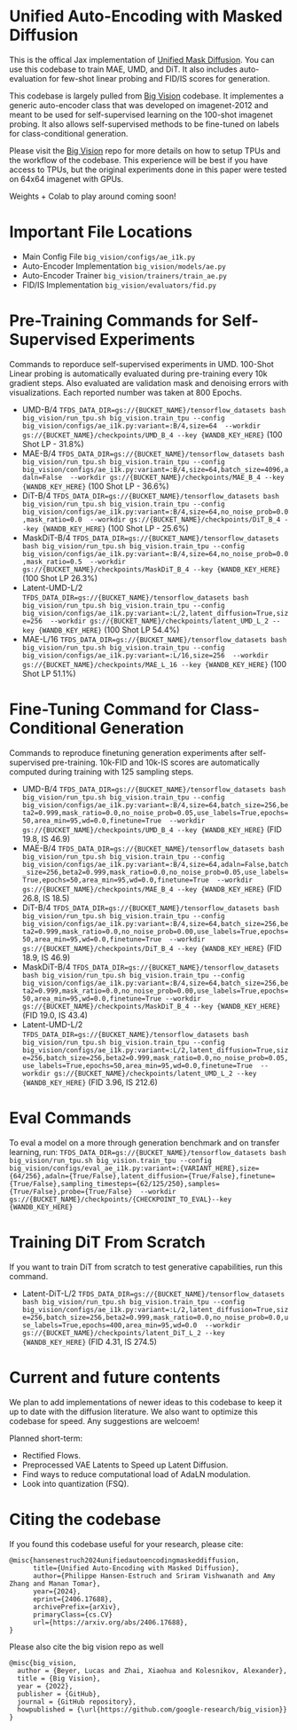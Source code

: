 # Unified Auto-Encoding with Masked Diffusion
This is the offical Jax implementation of [Unified Mask Diffusion](https://arxiv.org/abs/2406.17688). You can use this codebase to train MAE, UMD, and DiT. It also includes auto-evaluation for few-shot linear probing and FID/IS scores for generation.

This codebase is largely pulled from [Big Vision](https://github.com/google-research/big_vision) codebase. It implementes a generic auto-encoder class that was developed on imagenet-2012 and meant to be used for self-supervised learning on the 100-shot imagenet probing. It also allows self-supervised methods to be fine-tuned on labels for class-conditional generation.

Please visit the [Big Vision](https://github.com/google-research/big_vision) repo for more details on how to setup TPUs and the workflow of the codebase. This experience will be best if you have access to TPUs, but the original experiments done in this paper were tested on 64x64 imagenet with GPUs.

Weights + Colab to play around coming soon! 

# Important File Locations

- Main Config File `big_vision/configs/ae_i1k.py`
- Auto-Encoder Implementation `big_vision/models/ae.py`
- Auto-Encoder Trainer `big_vision/trainers/train_ae.py`
- FID/IS Implementation `big_vision/evaluators/fid.py`

# Pre-Training Commands for Self-Supervised Experiments

Commands to reporduce self-supervised experiments in UMD. 100-Shot Linear probing is automatically evaluated during pre-training every 10k gradient steps. Also evaluated are validation mask and denoising errors with visualizations. Each reported number was taken at 800 Epochs.

- UMD-B/4 `TFDS_DATA_DIR=gs://{BUCKET_NAME}/tensorflow_datasets bash big_vision/run_tpu.sh big_vision.train_tpu --config big_vision/configs/ae_i1k.py:variant=:B/4,size=64  --workdir gs://{BUCKET_NAME}/checkpoints/UMD_B_4 --key {WANDB_KEY_HERE}` (100 Shot LP - 31.8%)
- MAE-B/4 `TFDS_DATA_DIR=gs://{BUCKET_NAME}/tensorflow_datasets bash big_vision/run_tpu.sh big_vision.train_tpu --config big_vision/configs/ae_i1k.py:variant=:B/4,size=64,batch_size=4096,adaln=False  --workdir gs://{BUCKET_NAME}/checkpoints/MAE_B_4 --key {WANDB_KEY_HERE}` (100 Shot LP - 36.6%)
- DiT-B/4 `TFDS_DATA_DIR=gs://{BUCKET_NAME}/tensorflow_datasets bash big_vision/run_tpu.sh big_vision.train_tpu --config big_vision/configs/ae_i1k.py:variant=:B/4,size=64,no_noise_prob=0.0,mask_ratio=0.0  --workdir gs://{BUCKET_NAME}/checkpoints/DiT_B_4 --key {WANDB_KEY_HERE}` (100 Shot LP - 25.6%)
- MaskDiT-B/4 `TFDS_DATA_DIR=gs://{BUCKET_NAME}/tensorflow_datasets bash big_vision/run_tpu.sh big_vision.train_tpu --config big_vision/configs/ae_i1k.py:variant=:B/4,size=64,no_noise_prob=0.0,mask_ratio=0.5  --workdir gs://{BUCKET_NAME}/checkpoints/MaskDiT_B_4 --key {WANDB_KEY_HERE}` (100 Shot LP 26.3%)
- Latent-UMD-L/2 `TFDS_DATA_DIR=gs://{BUCKET_NAME}/tensorflow_datasets bash big_vision/run_tpu.sh big_vision.train_tpu --config big_vision/configs/ae_i1k.py:variant=:L/2,latent_diffusion=True,size=256  --workdir gs://{BUCKET_NAME}/checkpoints/latent_UMD_L_2 --key {WANDB_KEY_HERE}` (100 Shot LP 54.4%)
- MAE-L/16 `TFDS_DATA_DIR=gs://{BUCKET_NAME}/tensorflow_datasets bash big_vision/run_tpu.sh big_vision.train_tpu --config big_vision/configs/ae_i1k.py:variant=:L/16,size=256  --workdir gs://{BUCKET_NAME}/checkpoints/MAE_L_16 --key {WANDB_KEY_HERE}` (100 Shot LP 51.1%)

# Fine-Tuning Command for Class-Conditional Generation
Commands to reproduce finetuning generation experiments after self-supervised pre-training. 10k-FID and 10k-IS scores are automatically computed during training with 125 sampling steps.

- UMD-B/4 `TFDS_DATA_DIR=gs://{BUCKET_NAME}/tensorflow_datasets bash big_vision/run_tpu.sh big_vision.train_tpu --config big_vision/configs/ae_i1k.py:variant=:B/4,size=64,batch_size=256,beta2=0.999,mask_ratio=0.0,no_noise_prob=0.05,use_labels=True,epochs=50,area_min=95,wd=0.0,finetune=True  --workdir gs://{BUCKET_NAME}/checkpoints/UMD_B_4 --key {WANDB_KEY_HERE}` (FID 19.8, IS 46.9)
- MAE-B/4 `TFDS_DATA_DIR=gs://{BUCKET_NAME}/tensorflow_datasets bash big_vision/run_tpu.sh big_vision.train_tpu --config big_vision/configs/ae_i1k.py:variant=:B/4,size=64,adaln=False,batch_size=256,beta2=0.999,mask_ratio=0.0,no_noise_prob=0.05,use_labels=True,epochs=50,area_min=95,wd=0.0,finetune=True  --workdir gs://{BUCKET_NAME}/checkpoints/MAE_B_4 --key {WANDB_KEY_HERE}` (FID 26.8, IS 18.5)
- DiT-B/4 `TFDS_DATA_DIR=gs://{BUCKET_NAME}/tensorflow_datasets bash big_vision/run_tpu.sh big_vision.train_tpu --config big_vision/configs/ae_i1k.py:variant=:B/4,size=64,batch_size=256,beta2=0.999,mask_ratio=0.0,no_noise_prob=0.00,use_labels=True,epochs=50,area_min=95,wd=0.0,finetune=True  --workdir gs://{BUCKET_NAME}/checkpoints/DiT_B_4 --key {WANDB_KEY_HERE}` (FID 18.9, IS 46.9)
- MaskDiT-B/4 `TFDS_DATA_DIR=gs://{BUCKET_NAME}/tensorflow_datasets bash big_vision/run_tpu.sh big_vision.train_tpu --config big_vision/configs/ae_i1k.py:variant=:B/4,size=64,batch_size=256,beta2=0.999,mask_ratio=0.0,no_noise_prob=0.00,use_labels=True,epochs=50,area_min=95,wd=0.0,finetune=True --workdir gs://{BUCKET_NAME}/checkpoints/MaskDiT_B_4 --key {WANDB_KEY_HERE}` (FID 19.0, IS 43.4)
- Latent-UMD-L/2 `TFDS_DATA_DIR=gs://{BUCKET_NAME}/tensorflow_datasets bash big_vision/run_tpu.sh big_vision.train_tpu --config big_vision/configs/ae_i1k.py:variant=:L/2,latent_diffusion=True,size=256,batch_size=256,beta2=0.999,mask_ratio=0.0,no_noise_prob=0.05,use_labels=True,epochs=50,area_min=95,wd=0.0,finetune=True  --workdir gs://{BUCKET_NAME}/checkpoints/latent_UMD_L_2 --key {WANDB_KEY_HERE}` (FID 3.96, IS 212.6)

# Eval Commands
To eval a model on a more through generation benchmark and on transfer learning, run:
`TFDS_DATA_DIR=gs://{BUCKET_NAME}/tensorflow_datasets bash big_vision/run_tpu.sh big_vision.train_tpu --config big_vision/configs/eval_ae_i1k.py:variant=:{VARIANT_HERE},size={64/256},adaln={True/False},latent_diffusion={True/False},finetune={True/False},sampling_timesteps={62/125/250},samples={True/False},probe={True/False}  --workdir gs://{BUCKET_NAME}/checkpoints/{CHECKPOINT_TO_EVAL}--key {WANDB_KEY_HERE}`

# Training DiT From Scratch
If you want to train DiT from scratch to test generative capabilities, run this command. 

- Latent-DiT-L/2 `TFDS_DATA_DIR=gs://{BUCKET_NAME}/tensorflow_datasets bash big_vision/run_tpu.sh big_vision.train_tpu --config big_vision/configs/ae_i1k.py:variant=:L/2,latent_diffusion=True,size=256,batch_size=256,beta2=0.999,mask_ratio=0.0,no_noise_prob=0.0,use_labels=True,epochs=400,area_min=95,wd=0.0  --workdir gs://{BUCKET_NAME}/checkpoints/latent_DiT_L_2 --key {WANDB_KEY_HERE}` (FID 4.31, IS 274.5)

# Current and future contents

We plan to add implementations of newer ideas to this codebase to keep it up to date with the diffusion literature. We also want to optimize this codebase for speed.
Any suggestions are welcoem!

Planned short-term:
- Rectified Flows.
- Preprocessed VAE Latents to Speed up Latent Diffusion.
- Find ways to reduce computational load of AdaLN modulation. 
- Look into quantization (FSQ).

# Citing the codebase

If you found this codebase useful for your research, please cite:

```
@misc{hansenestruch2024unifiedautoencodingmaskeddiffusion,
      title={Unified Auto-Encoding with Masked Diffusion}, 
      author={Philippe Hansen-Estruch and Sriram Vishwanath and Amy Zhang and Manan Tomar},
      year={2024},
      eprint={2406.17688},
      archivePrefix={arXiv},
      primaryClass={cs.CV}
      url={https://arxiv.org/abs/2406.17688}, 
}
```

Please also cite the big vision repo as well

```
@misc{big_vision,
  author = {Beyer, Lucas and Zhai, Xiaohua and Kolesnikov, Alexander},
  title = {Big Vision},
  year = {2022},
  publisher = {GitHub},
  journal = {GitHub repository},
  howpublished = {\url{https://github.com/google-research/big_vision}}
}
```